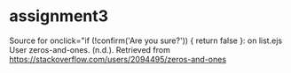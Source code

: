 # assignment3
Source for onclick="if (!confirm('Are you sure?')) { return false }: on list.ejs
User zeros-and-ones. (n.d.). Retrieved from https://stackoverflow.com/users/2094495/zeros-and-ones
